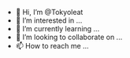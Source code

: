 - 👋 Hi, I’m @Tokyoleat
- 👀 I’m interested in ...
- 🌱 I’m currently learning ...
- 💞️ I’m looking to collaborate on ...
- 📫 How to reach me ...

<!---
Tokyoleat/Tokyoleat is a ✨ special ✨ repository because its `README.md` (this file) appears on your GitHub profile.
You can click the Preview link to take a look at your changes.
--->
